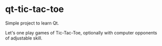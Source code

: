 # qt-tic-tac-toe
Simple project to learn Qt.

Let's one play games of Tic-Tac-Toe, optionally with computer opponents of adjustable skill.
